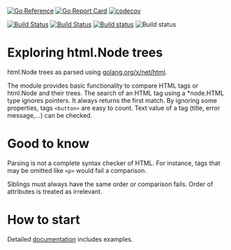 [![Go Reference](https://pkg.go.dev/badge/github.com/iwdgo/htmlutils.svg)](https://pkg.go.dev/github.com/iwdgo/htmlutils)
[![Go Report Card](https://goreportcard.com/badge/github.com/iwdgo/htmlutils)](https://goreportcard.com/report/github.com/iwdgo/htmlutils)
[![codecov](https://codecov.io/gh/iWdGo/htmlutils/branch/master/graph/badge.svg)](https://codecov.io/gh/iWdGo/htmlutils)

[![Build Status](https://travis-ci.com/iWdGo/htmlutils.svg?branch=master)](https://travis-ci.com/iWdGo/htmlutils)
[![Build Status](https://api.cirrus-ci.com/github/iWdGo/htmlutils.svg)](https://cirrus-ci.com/github/iWdGo/htmlutils)
[![Build status](https://ci.appveyor.com/api/projects/status/v6ce70t0jmqgehpw?svg=true)](https://ci.appveyor.com/project/iWdGo/htmlutils)
![Build status](https://github.com/iwdgo/htmlutils/workflows/Go/badge.svg)

# Exploring html.Node trees

html.Node trees as parsed using [golang.org/x/net/html](https://godoc.org/golang.org/x/net/html).

The module provides basic functionality to compare HTML tags or html.Node and their trees.
The search of an HTML tag using a *node.HTML type ignores pointers.
It always returns the first match. By ignoring some properties, tags `<button>` are easy to count.
Text value of a tag (title, error message,...) can be checked.

# Good to know

Parsing is not a complete syntax checker of HTML.
For instance, tags that may be omitted like `<p>` would fail a comparison.

Siblings must always have the same order or comparison fails.
Order of attributes is treated as irrelevant.

# How to start

Detailed [documentation](https://pkg.go.dev/github.com/iwdgo/htmlutils) includes examples.

